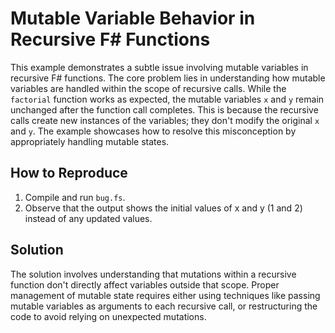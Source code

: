 # Mutable Variable Behavior in Recursive F# Functions

This example demonstrates a subtle issue involving mutable variables in recursive F# functions.  The core problem lies in understanding how mutable variables are handled within the scope of recursive calls. While the `factorial` function works as expected, the mutable variables `x` and `y` remain unchanged after the function call completes. This is because the recursive calls create new instances of the variables; they don't modify the original `x` and `y`.  The example showcases how to resolve this misconception by appropriately handling mutable states.

## How to Reproduce

1. Compile and run `bug.fs`.
2. Observe that the output shows the initial values of x and y (1 and 2) instead of any updated values.

## Solution

The solution involves understanding that mutations within a recursive function don't directly affect variables outside that scope. Proper management of mutable state requires either using techniques like passing mutable variables as arguments to each recursive call, or restructuring the code to avoid relying on unexpected mutations.